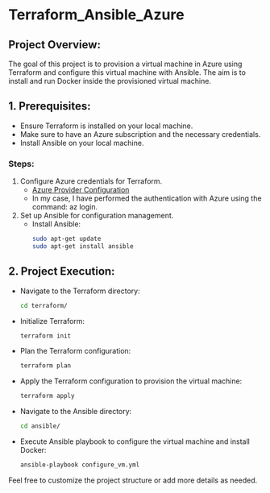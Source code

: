 # Terraform_Ansible_Azure

## Project Overview:

The goal of this project is to provision a virtual machine in Azure using Terraform and configure this virtual machine with Ansible. The aim is to install and run Docker inside the provisioned virtual machine.

## 1. Prerequisites:

- Ensure Terraform is installed on your local machine.
- Make sure to have an Azure subscription and the necessary credentials.
- Install Ansible on your local machine.

### Steps:

1. Configure Azure credentials for Terraform.
   - [Azure Provider Configuration](https://registry.terraform.io/providers/hashicorp/azurerm/latest/docs/guides/service_principal_client_secret)
   - In my case, I have performed the authentication with Azure using the command: az login.   
2. Set up Ansible for configuration management.
   - Install Ansible:
     ```bash
     sudo apt-get update
     sudo apt-get install ansible
     ```

## 2. Project Execution:

- Navigate to the Terraform directory:
  ```bash
  cd terraform/
  ```

- Initialize Terraform:
  ```bash
  terraform init
  ```

- Plan the Terraform configuration:
  ```bash
  terraform plan
  ```  

- Apply the Terraform configuration to provision the virtual machine:
  ```bash
  terraform apply
  ```

- Navigate to the Ansible directory:
  ```bash
  cd ansible/
  ```

- Execute Ansible playbook to configure the virtual machine and install Docker:
  ```bash
  ansible-playbook configure_vm.yml
  ```

Feel free to customize the project structure or add more details as needed.